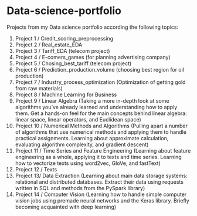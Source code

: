 # Data-science-portfolio
Projects from my Data science portfolio according the following topics:

1. Project 1 / Credit_scoring_preprocessing
2. Project 2 / Real_estate_EDA
3. Project 3 / Tariff_EDA (telecom project)
4. Project 4 / E-comers_games (for planning advertising company)
5. Project 5 / Chosing_best_tariff (telecom project)
6. Project 6 / Prediction_production_volume (choosing best region for oil production)
7. Project 7 / Industry_process_optimization (Optimization of getting gold from raw materials)
8. Project 8 / Machine Learning for Business
9. Project 9 / Linear Algebra
(Taking a more in-depth look at some algorithms you’ve already learned and understanding how to apply them. Get a hands-on feel for the main concepts behind linear algebra: linear space, linear operators, and Euclidean space)
10. Project 10 / Numerical Methods and Algorithms
(Pulling apart a number of algorithms that use numerical methods and applying them to handle practical assignments. Learning about approximate calculation, evaluating algorithm complexity, and gradient descent)
11. Project 11 / Time Series and Feature Engineering
(Learning about feature engineering as a whole, applying it to texts and time series. Learning how to vectorize texts using word2vec, GloVe, and fastText)
12. Project 12 / Texts
13. Project 13/ Data Extraction 
(Learning about main data storage systems: relational and distributed databases. Extract their data using requests written in SQL and methods from the PySpark library)
14. Project 14 / Computer Vision
(Learning how to handle simple computer vision jobs using premade neural networks and the Keras library. Briefly becoming acquainted with deep learning)
